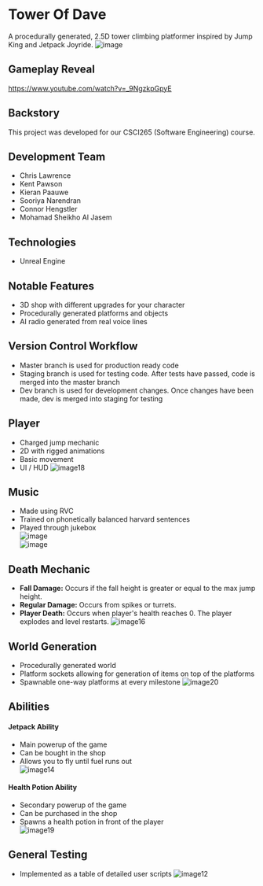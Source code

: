 # Tower Of Dave
A procedurally generated, 2.5D tower climbing platformer inspired by Jump King and Jetpack Joyride.
![image](https://github.com/kp4ws/tower-of-dave/assets/58745400/f51b3159-25c3-4bbf-9e1b-0a6b6703b5b3)

## Gameplay Reveal
https://www.youtube.com/watch?v=_9NgzkpGpyE

## Backstory
This project was developed for our CSCI265 (Software Engineering) course.

## Development Team
- Chris Lawrence
- Kent Pawson
- Kieran Paauwe
- Sooriya Narendran
- Connor Hengstler
- Mohamad Sheikho Al Jasem

## Technologies
- Unreal Engine

## Notable Features
- 3D shop with different upgrades for your character
- Procedurally generated platforms and objects
- AI radio generated from real voice lines

## Version Control Workflow
- Master branch is used for production ready code
- Staging branch is used for testing code. After tests have passed, code is merged into the master branch
- Dev branch is used for development changes. Once changes have been made, dev is merged into staging for testing

## Player
- Charged jump mechanic
- 2D with rigged animations
- Basic movement
- UI / HUD
![image18](https://github.com/kp4ws/tower-of-dave/assets/58745400/02bc0eb5-668a-456a-9035-520ee7dd98f5)

## Music
- Made using RVC
- Trained on phonetically balanced harvard sentences
- Played through jukebox  
![image](https://github.com/kp4ws/tower-of-dave/assets/58745400/d16fb5b0-b42a-4c2b-9019-b4fe0d4c25e1)  
![image](https://github.com/kp4ws/tower-of-dave/assets/58745400/0d0e0c23-9557-4e97-883b-1301d9ec2102)


## Death Mechanic
- **Fall Damage:** Occurs if the fall height is greater or equal to the max jump height.
- **Regular Damage:** Occurs from spikes or turrets.
- **Player Death:** Occurs when player's health reaches 0. The player explodes and level restarts.
![image16](https://github.com/kp4ws/tower-of-dave/assets/58745400/d72d396e-e84e-49c4-b036-de3add155406)


## World Generation
- Procedurally generated world
- Platform sockets allowing for generation of items on top of the platforms
- Spawnable one-way platforms at every milestone
![image20](https://github.com/kp4ws/tower-of-dave/assets/58745400/2b350043-9466-42a1-bb6f-7994a1b2bea6)


## Abilities
#### Jetpack Ability
- Main powerup of the game
- Can be bought in the shop
- Allows you to fly until fuel runs out   
![image14](https://github.com/kp4ws/tower-of-dave/assets/58745400/278f2a2d-5f95-4c21-a8b5-d487625a12f0)  

#### Health Potion Ability
- Secondary powerup of the game
- Can be purchased in the shop
- Spawns a health potion in front of the player  
![image19](https://github.com/kp4ws/tower-of-dave/assets/58745400/30d8d5c4-f82a-42a1-b57d-58ce14ce1641)  

## General Testing
- Implemented as a table of detailed user scripts
![image12](https://github.com/kp4ws/tower-of-dave/assets/58745400/11d643ec-7659-43a1-a98f-2a4a48d9ce52)
